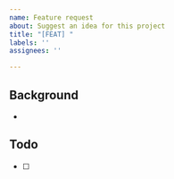 ```yaml
---
name: Feature request
about: Suggest an idea for this project
title: "[FEAT] "
labels: ''
assignees: ''

---
```


## Background
- 

## Todo
- [ ]
